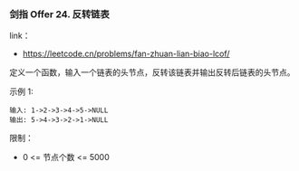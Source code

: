 ### 剑指 Offer 24. 反转链表

link：
- https://leetcode.cn/problems/fan-zhuan-lian-biao-lcof/

定义一个函数，输入一个链表的头节点，反转该链表并输出反转后链表的头节点。

示例 1:
```
输入: 1->2->3->4->5->NULL
输出: 5->4->3->2->1->NULL
```

限制：
- 0 <= 节点个数 <= 5000
